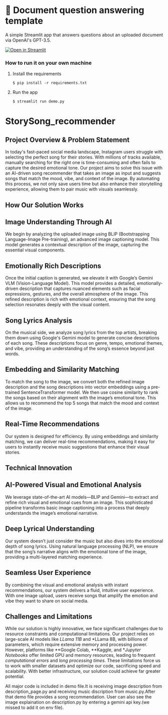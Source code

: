 # 📄 Document question answering template

A simple Streamlit app that answers questions about an uploaded document via OpenAI's GPT-3.5.

[![Open in Streamlit](https://static.streamlit.io/badges/streamlit_badge_black_white.svg)](https://document-question-answering-template.streamlit.app/)

### How to run it on your own machine

1. Install the requirements

   ```
   $ pip install -r requirements.txt
   ```

2. Run the app

   ```
   $ streamlit run demo.py
   ```


# StorySong_recommender

## Project Overview & Problem Statement
In today's fast-paced social media landscape, Instagram users struggle with selecting the perfect song for their stories. With millions of tracks available, manually searching for the right one is time-consuming and often fails to capture the desired emotional tone. Our project aims to solve this issue with an AI-driven song recommender that takes an image as input and suggests songs that match the mood, vibe, and context of the image. By automating this process, we not only save users time but also enhance their storytelling experience, allowing them to pair music with visuals seamlessly.

## How Our Solution Works
## Image Understanding Through AI
We begin by analyzing the uploaded image using BLIP (Bootstrapping Language-Image Pre-training), an advanced image captioning model. This model generates a contextual description of the image, capturing the essential visual components.

## Emotionally Rich Descriptions
Once the initial caption is generated, we elevate it with Google’s Gemini VLM (Vision-Language Model). This model provides a detailed, emotionally-driven description that captures nuanced elements such as facial expressions, gestures, and the overall atmosphere of the image. This refined description is rich with emotional context, ensuring that the song selection resonates deeply with the visual content.

## Song Lyrics Analysis
On the musical side, we analyze song lyrics from the top artists, breaking them down using Google's Gemini model to generate concise descriptions of each song. These descriptions focus on genre, tempo, emotional themes, and vibe, providing an understanding of the song’s essence beyond just words.

## Embedding and Similarity Matching
To match the song to the image, we convert both the refined image description and the song descriptions into vector embeddings using a pre-trained SentenceTransformer model. We then use cosine similarity to rank the songs based on their alignment with the image’s emotional tone. This allows us to recommend the top 5 songs that match the mood and context of the image.

## Real-Time Recommendations
Our system is designed for efficiency. By using embeddings and similarity matching, we can deliver real-time recommendations, making it easy for users to instantly receive music suggestions that enhance their visual stories.

## Technical Innovation

## AI-Powered Visual and Emotional Analysis
We leverage state-of-the-art AI models—BLIP and Gemini—to extract and refine rich visual and emotional cues from an image. This sophisticated pipeline transforms basic image captioning into a process that deeply understands the image’s emotional narrative.

## Deep Lyrical Understanding
Our system doesn’t just consider the music but also dives into the emotional depth of song lyrics. Using natural language processing (NLP), we ensure that the song’s narrative aligns with the emotional tone of the image, providing a multi-layered matching experience.

## Seamless User Experience
By combining the visual and emotional analysis with instant recommendations, our system delivers a fluid, intuitive user experience. With one image upload, users receive songs that amplify the emotion and vibe they want to share on social media.

## Challenges and Limitations
While our solution is highly innovative, we face significant challenges due to resource constraints and computational limitations. Our project relies on large-scale AI models like *LLama 11B* and *LLama 8B, with billions of parameters, which require extensive memory and processing power. However, platforms like **Google Colab, **Kaggle, and **Jupyter Notebooks* offer limited GPU and memory resources, leading to frequent *computational errors* and *long processing times*. These limitations force us to work with smaller datasets and optimize our code, sacrificing speed and scalability. With better infrastructure, our solution could achieve far greater potential.

All major code is included in demo file.It is receiving image description from description_page.py and receiving music discription from music.py.After that demo file provides a song recommendation.
User can also see the image explaination on description.py by entering a gemini api key.(we missed to add it on env file).
